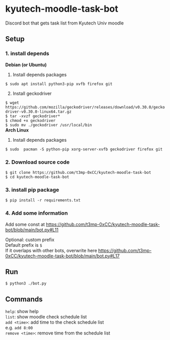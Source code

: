 # kyutech-moodle-task-bot    
Discord bot that gets task list from Kyutech Univ moodle  
## Setup
### 1. install depends  
**Debian (or Ubuntu)**  
1. Install depends packages  

`$ sudo apt install python3-pip xvfb firefox git`

2. Install geckodriver  

`$ wget https://github.com/mozilla/geckodriver/releases/download/v0.30.0/geckodriver-v0.30.0-linux64.tar.gz`  
`$ tar -xvzf geckodriver*`  
`$ chmod +x geckodriver`  
`$ sudo mv ./geckodriver /usr/local/bin`  
**Arch Linux**  
1. Install depends packages  

`$ sudo  pacman -S python-pip xorg-server-xvfb geckodriver firefox git`  

### 2. Download source code
`$ git clone https://github.com/t3mp-0xCC/kyutech-moodle-task-bot`  
`$ cd kyutech-moodle-task-bot`

### 3. install pip package
`$ pip install -r requirements.txt`  

### 4. Add some information  
Add some const at https://github.com/t3mp-0xCC/kyutech-moodle-task-bot/blob/main/bot.py#L11 

Optional: custom prefix  
Default prefix is `$`  
If it overlaps with other bots, overwrite here https://github.com/t3mp-0xCC/kyutech-moodle-task-bot/blob/main/bot.py#L17  
## Run  
`$ python3 ./bot.py`  

## Commands
`help`: show help  
`list`: show moodle check schedule  list  
`add <time>`: add time to the check schedule list  
e.g.  `add 8:00`  
`remove <time>`: remove time from the schedule list  
